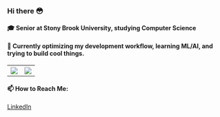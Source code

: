### Hi there 😳

#### 🎓 Senior at Stony Brook University, studying Computer Science

#### 🤔 Currently optimizing my development workflow, learning ML/AI, and trying to build cool things.

<table border="0">
  <tr border="0">
    <th border="0">
      <img src="https://github-readme-stats.vercel.app/api?username=nitsujiang&show_icons=true&theme=radical" />
    </th>
    <th border="0">
      <img src="https://github-readme-stats.vercel.app/api/top-langs/?username=nitsujiang&theme=radical&layout=compact" />
    </th>
  </tr>
</table>

#### 📫 How to Reach Me:
[LinkedIn](https://www.linkedin.com/in/jusjiang/)
